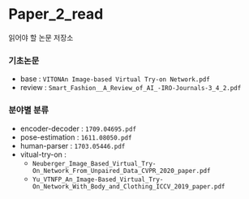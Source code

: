 # Paper_2_read
읽어야 할 논문 저장소
  
  
### 기초논문
- base : `VITONAn Image-based Virtual Try-on Network.pdf`
- review : `Smart_Fashion__A_Review_of_AI_-IRO-Journals-3_4_2.pdf`

### 분야별 분류
- encoder-decoder : `1709.04695.pdf`
- pose-estimation : `1611.08050.pdf`
- human-parser : `1703.05446.pdf`
- vitual-try-on :
    - `Neuberger_Image_Based_Virtual_Try-On_Network_From_Unpaired_Data_CVPR_2020_paper.pdf`  
    - `Yu_VTNFP_An_Image-Based_Virtual_Try-On_Network_With_Body_and_Clothing_ICCV_2019_paper.pdf`  
